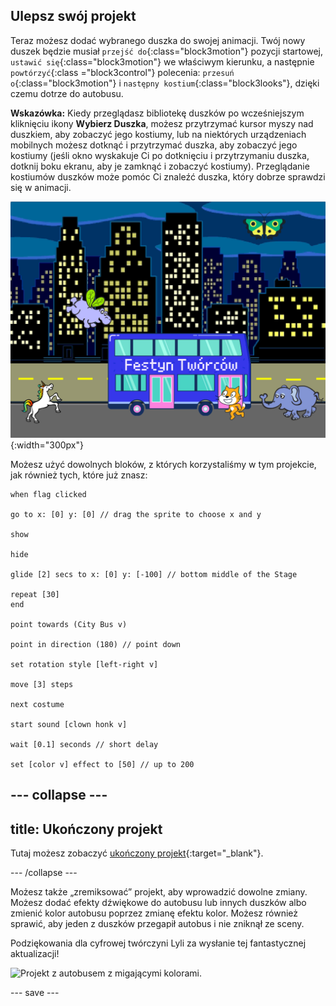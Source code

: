 ## Ulepsz swój projekt

Teraz możesz dodać wybranego duszka do swojej animacji. Twój nowy duszek będzie musiał `przejść do`{:class="block3motion"} pozycji startowej, `ustawić się`{:class="block3motion"} we właściwym kierunku, a następnie `powtórzyć`{:class ="block3control"} polecenia: `przesuń o`{:class="block3motion"} i `następny kostium`{:class="block3looks"}, dzięki czemu dotrze do autobusu.

**Wskazówka:** Kiedy przeglądasz bibliotekę duszków po wcześniejszym kliknięciu ikony **Wybierz Duszka**, możesz przytrzymać kursor myszy nad duszkiem, aby zobaczyć jego kostiumy, lub na niektórych urządzeniach mobilnych możesz dotknąć i przytrzymać duszka, aby zobaczyć jego kostiumy (jeśli okno wyskakuje Ci po dotknięciu i przytrzymaniu duszka, dotknij boku ekranu, aby je zamknąć i zobaczyć kostiumy). Przeglądanie kostiumów duszków może pomóc Ci znaleźć duszka, który dobrze sprawdzi się w animacji.

![Inne duszki zmierzają w stronę autobusu z napisem "Festyn Twórców".](images/bus-upgrade.png){:width="300px"}

Możesz użyć dowolnych bloków, z których korzystaliśmy w tym projekcie, jak również tych, które już znasz:

```blocks3
when flag clicked

go to x: [0] y: [0] // drag the sprite to choose x and y

show

hide

glide [2] secs to x: [0] y: [-100] // bottom middle of the Stage

repeat [30]
end

point towards (City Bus v)

point in direction (180) // point down

set rotation style [left-right v]

move [3] steps

next costume

start sound [clown honk v]

wait [0.1] seconds // short delay

set [color v] effect to [50] // up to 200
```

--- collapse ---
---
title: Ukończony projekt
---

Tutaj możesz zobaczyć [ukończony projekt](https://scratch.mit.edu/projects/724160134/){:target="_blank"}.

--- /collapse ---

Możesz także „zremiksować” projekt, aby wprowadzić dowolne zmiany. Możesz dodać efekty dźwiękowe do autobusu lub innych duszków albo zmienić kolor autobusu poprzez zmianę efektu kolor. Możesz również sprawić, aby jeden z duszków przegapił autobus i nie zniknął ze sceny.

Podziękowania dla cyfrowej twórczyni Lyli za wysłanie tej fantastycznej aktualizacji!

![Projekt z autobusem z migającymi kolorami.](images/Lyla-bus.gif)

--- save ---
